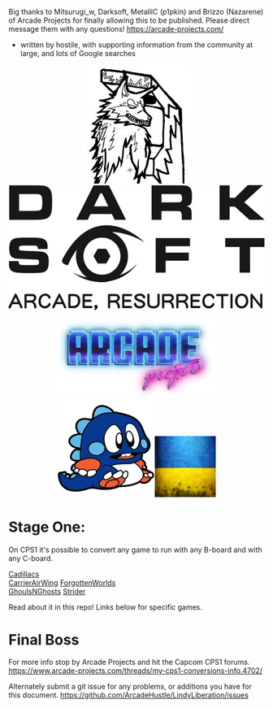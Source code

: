 Big thanks to Mitsurugi_w, Darksoft, MetalliC (p1pkin) and Brizzo (Nazarene) of Arcade Projects for finally allowing this to be published. Please direct message them with any questions! https://arcade-projects.com/

- written by hostile, with supporting information from the community at large, and lots of Google searches

<p align="center">
<img src="https://github.com/ArcadeHustle/X3_USB_softmod/blob/master/walsdawg.jpeg"><img src="https://github.com/ArcadeHustle/X3_USB_softmod/blob/master/darksoft.jpeg">
</p>

<p align="center">
  <img src="https://github.com/ArcadeHustle/X3_USB_softmod/blob/master/arcadeprojects.jpeg"><img src="https://github.com/ArcadeHustle/X3_USB_softmod/blob/master/brizzo.jpeg"><img src="https://github.com/ArcadeHustle/X3_USB_softmod/blob/master/metallic.jpg">
</p>

# Stage One:

On CPS1 it's possible to convert any game to run with any B-board and with any C-board.

[Cadillacs](https://github.com/ArcadeHustle/apocalypse-SF2-Conversions/)	
[CarrierAirWing](https://github.com/ArcadeHustle/apocalypse-SF2-Conversions/)
[ForgottenWorlds](https://github.com/ArcadeHustle/apocalypse-SF2-Conversions/)	
[GhoulsNGhosts](https://github.com/ArcadeHustle/apocalypse-SF2-Conversions/)
[Strider](https://github.com/ArcadeHustle/apocalypse-SF2-Conversions/)

Read about it in this repo! Links below for specific games. 

# Final Boss

For more info stop by Arcade Projects and hit the Capcom CPS1 forums.<br>
https://www.arcade-projects.com/threads/my-cps1-conversions-info.4702/

Alternately submit a git issue for any problems, or additions you have for this document. 
https://github.com/ArcadeHustle/LindyLiberation/issues

